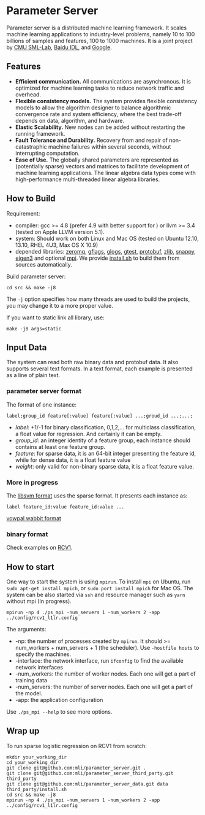 # Parameter Server

Parameter server is a distributed machine learning framework. It scales machine
learning applications to industry-level problems, namely 10 to 100 billions of
samples and features, 100 to 1000 machines. It is a joint project by
[CMU SML-Lab](http://sml-lab.com), [Baidu IDL](http://idl.baidu.com/en/), and [Google](http://research.google.com).

## Features

- **Efficient communication.** All communications are asynchronous. It is
  optimized for machine learning tasks to reduce network traffic and overhead.
- **Flexible consistency models.** The system provides flexible consistency
  models to allow the algorithm designer to balance algorithmic convergence rate
  and system efficiency, where the best trade-off depends on data, algorithm,
  and hardware.
- **Elastic Scalability.** New nodes can be added without restarting the running
  framework.
- **Fault Tolerance and Durability.** Recovery from and repair of
  non-catastraphic machine failures within several seconds, without interrupting
  computation.
- **Ease of Use.** The globally shared parameters are represented as
  (potentially sparse) vectors and matrices to facilitate development of machine
  learning applications. The linear algebra data types come with
  high-performance multi-threaded linear algebra libraries.

## How to Build

Requirement:
- compiler: gcc >= 4.8 (prefer 4.9 with better support for <regex>) or llvm >= 3.4 (tested
on Apple LLVM version 5.1).
- system: Should work on both Linux and Mac OS (tested on Ubuntu 12.10, 13.10,
  RHEL 4U3, Max OS X 10.9)
- depended libraries: [zeromq](http://zeromq.org/),
  [gflags](https://code.google.com/p/gflags/),
  [glogs](https://code.google.com/p/google-glog/),
  [gtest](https://code.google.com/p/googletest/),
  [protobuf](https://code.google.com/p/protobuf/), [zlib](), [snappy](),
  [eigen3]() and optional [mpi](). We provide
  [install.sh](https://github.com/mli/parameter_server_third_party) to build
  them from sources automatically.

Build parameter server:

```
cd src && make -j8
```

The `-j` option specifies how many threads are used to
build the projects, you may change it to a more proper value.

If you want to static link all library, use:
```
make -j8 args=static
```

## Input Data

The system can read both raw binary data and protobuf data. It
also supports several text formats. In a text format, each example is
presented as a line of plain text.

### parameter server format

The format of one instance:

```
label;group_id feature[:value] feature[:value] ...;groud_id ...;...;
```

- *label*: +1/-1 for binary classification, 0,1,2,... for multiclass
classification, a float value for regression. And certainly it can be empty.
- *group_id*: an integer identity of a feature group, each instance should
contains at least one feature group.
- *feature*: for sparse data, it is an 64-bit integer presenting the feature id,
while for dense data, it is a float feature value
- *weight*: only valid for non-binary sparse data, it is a float feature
value.

### More in progress

The [libsvm format](http://www.csie.ntu.edu.tw/~cjlin/libsvm/) uses the sparse
format. It presents each instance as:

```
label feature_id:value feature_id:value ...
```

[vowpal wabbit format](https://github.com/JohnLangford/vowpal_wabbit/wiki/Input-format)

### binary format

Check examples on [RCV1](https://github.com/mli/parameter_server_data).

## How to start

One way to start the system is using `mpirun`. To install `mpi` on Ubuntu, run `sudo
apt-get install mpich`, or `sudo port install mpich` for Mac OS. The system can be
also started via `ssh` and resource manager such as `yarn` without mpi (In progress).

```
mpirun -np 4 ./ps_mpi -num_servers 1 -num_workers 2 -app ../config/rcv1_l1lr.config
```

The arguments:
- -np: the number of processes created by `mpirun`. It should >= num_workers +
num_servers + 1 (the scheduler). Use `-hostfile hosts` to specify the machines.
- -interface: the network interface, run `ifconfig` to find the available
  network interfaces
- -num_workers: the number of worker nodes. Each one will get a part of training
  data
- -num_servers: the number of server nodes. Each one will get a part of the
  model.
- -app: the application configuration

Use `./ps_mpi --help` to see more options.

## Wrap up

To run sparse logistic regression on RCV1 from scratch:

```
mkdir your_working_dir
cd your_working_dir
git clone git@github.com:mli/parameter_server.git .
git clone git@github.com:mli/parameter_server_third_party.git third_party
git clone git@github.com:mli/parameter_server_data.git data
third_party/install.sh
cd src && make -j8
mpirun -np 4 ./ps_mpi -num_servers 1 -num_workers 2 -app ../config/rcv1_l1lr.config
```
